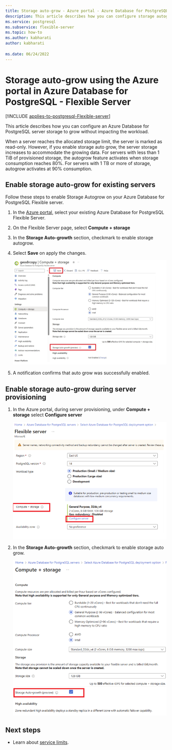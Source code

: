 ```yaml
---
title: Storage auto-grow - Azure portal - Azure Database for PostgreSQL - Flexible Server
description: This article describes how you can configure storage autogrow using the Azure portal in Azure Database for PostgreSQL - Flexible Server
ms.service: postgresql
ms.subservice: flexible-server
ms.topic: how-to
ms.author: kabharati
author: kabharati

ms.date: 06/24/2022
---
```


# Storage auto-grow using the Azure portal in Azure Database for PostgreSQL - Flexible Server


[!INCLUDE [applies-to-postgresql-Flexible-server](../includes/applies-to-postgresql-Flexible-server.md)]


This article describes how you can configure an Azure Database for PostgreSQL server storage to grow without impacting the workload.

When a server reaches the allocated storage limit, the server is marked as read-only. However, if you enable storage auto grow, the server storage increases to accommodate the growing data. For servers with less than 1 TiB of provisioned storage, the autogrow feature activates when storage consumption reaches 80%. For servers with 1 TB or more of storage, autogrow activates at 90% consumption. 


## Enable storage auto-grow for existing servers

Follow these steps to enable Storage Autogrow on your Azure Database for PostgreSQL Flexible server.

1. In the [Azure portal](https://portal.azure.com/), select your existing Azure Database for PostgreSQL Flexible Server.

2. On the Flexible Server page, select **Compute + storage**

3. In the **Storage Auto-growth** section, checkmark to enable storage autogrow.

4. Select **Save** on apply the changes.

   ![Screenshot showing Storage Autogrowth.](./media/how-to-auto-grow-storage-portal/storage-auto-grow.png)


5. A notification confirms that auto grow was successfully enabled.

  
## Enable storage auto-grow during server provisioning

1. In the Azure portal, during server provisioning, under **Compute + storage** select  **Configure server** 

    ![Screenshot showing configure server during provisioning.](./media/how-to-auto-grow-storage-portal/create-server-storage-auto-grow.png)

2. In the **Storage Auto-growth** section, checkmark to enable storage auto grow. 

   ![Screenshot showing Storage Autogrowth during provisioning.](./media/how-to-auto-grow-storage-portal/server-provisioning-storage-auto-grow.png)

## Next steps


- Learn about [service limits](concepts-limits.md).
